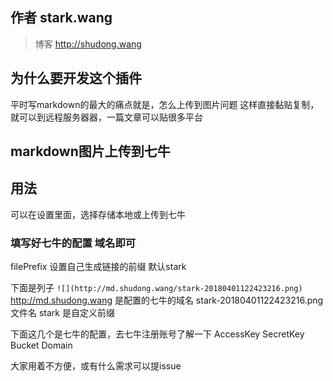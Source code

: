 ## 作者 stark.wang
> 博客 http://shudong.wang

## 为什么要开发这个插件
  平时写markdown的最大的痛点就是，怎么上传到图片问题
  这样直接黏贴复制，就可以到远程服务器器，一篇文章可以贴很多平台

## markdown图片上传到七牛

## 用法
可以在设置里面，选择存储本地或上传到七牛

### 填写好七牛的配置 域名即可
filePrefix  设置自己生成链接的前缀 默认stark

下面是列子
`![](http://md.shudong.wang/stark-20180401122423216.png)`
http://md.shudong.wang 是配置的七牛的域名
stark-20180401122423216.png 文件名
stark 是自定义前缀

下面这几个是七牛的配置，去七牛注册账号了解一下
AccessKey
SecretKey
Bucket
Domain

大家用着不方便，或有什么需求可以提issue
